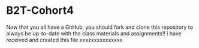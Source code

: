 # B2T-Cohort4
Now that you all have a GitHub, you should fork and clone this repository to always be up-to-date with the class materials and assignments!!
i have received and created this file
xxxzxxxxxxxxxxx